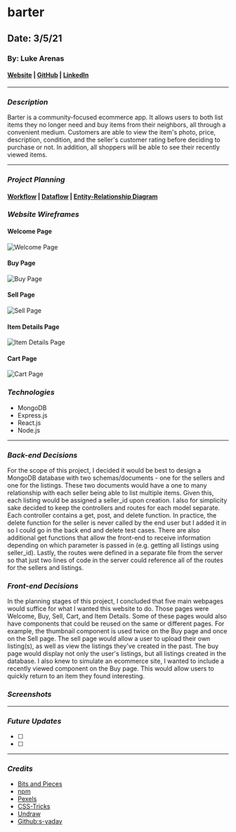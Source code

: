 # barter

## Date: 3/5/21

### By: Luke Arenas

#### [Website](https://lukearenas.github.io/Personal-Website/) | [GitHub](https://github.com/LukeArenas) | [LinkedIn](https://www.linkedin.com/in/lukearenas/)

---

### ***Description***

Barter is a community-focused ecommerce app. It allows users to both list items they no longer need and buy items from their neighbors, all through a convenient medium. Customers are able to view the item's photo, price, description, condition, and the seller's customer rating before deciding to purchase or not. In addition, all shoppers will be able to see their recently viewed items.

***

### ***Project Planning***

 #### [Workflow](https://trello.com/b/3sCCi1g8/barter) | [Dataflow](https://lucid.app/lucidchart/5d649ab4-9a4d-464f-a853-ad56af8501d7/edit?beaconFlowId=24E8AFF870EC9DEF&page=0_0#) | [Entity-Relationship Diagram](https://app.diagrams.net/#G1XTHZyrNTRPlAOTUXTbyjESE6pbxWWU9L)

 ### ***Website Wireframes***

#### Welcome Page
 ![Welcome Page](wireframes/Welcome-Page.PNG)

#### Buy Page
![Buy Page](wireframes/Buy-Page.PNG)

#### Sell Page
![Sell Page](wireframes/Sell-Page.PNG)

#### Item Details Page
![Item Details Page](wireframes/Item-Details-Page.PNG)

#### Cart Page
![Cart Page](wireframes/Cart-Page.PNG)

### ***Technologies***

* MongoDB
* Express.js
* React.js
* Node.js

***

### ***Back-end Decisions***

For the scope of this project, I decided it would be best to design a MongoDB database with two schemas/documents - one for the sellers and one for the listings. These two documents would have a one to many relationship with each seller being able to list multiple items. Given this, each listing would be assigned a seller_id upon creation. I also for simplicity sake decided to keep the controllers and routes for each model separate. Each controller contains a get, post, and delete function. In practice, the delete function for the seller is never called by the end user but I added it in so I could go in the back end and delete test cases. There are also additional get functions that allow the front-end to receive information depending on which parameter is passed in (e.g. getting all listings using seller_id). Lastly, the routes were defined in a separate file from the server so that just two lines of code in the server could reference all of the routes for the sellers and listings.

### ***Front-end Decisions***

In the planning stages of this project, I concluded that five main webpages would suffice for what I wanted this website to do. Those pages were Welcome, Buy, Sell, Cart, and Item Details. Some of these pages would also have components that could be reused on the same or different pages. For example, the thumbnail component is used twice on the Buy page and once on the Sell page. The sell page would allow a user to upload their own listing(s), as well as view the listings they've created in the past. The buy page would display not only the user's listings, but all listings created in the database. I also knew to simulate an ecommerce site, I wanted to include a recently viewed component on the Buy page. This would allow users to quickly return to an item they found interesting.


### ***Screenshots***



***

### ***Future Updates***

- [ ] 
- [ ] 

***

### ***Credits***

* [Bits and Pieces](https://blog.bitsrc.io/must-know-concepts-of-react-router-fb9c8cc3c12)
* [npm](https://www.npmjs.com/package/react-currency-input-field)
* [Pexels](https://www.pexels.com/)
* [CSS-Tricks](https://css-tricks.com/)
* [Undraw](https://undraw.co/)
* [Github:s-yadav](https://github.com/s-yadav/react-number-format)
